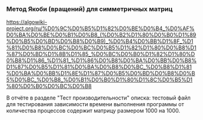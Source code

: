 ### Метод Якоби (вращений) для симметричных матриц ###

https://algowiki-project.org/ru/%D0%9C%D0%B5%D1%82%D0%BE%D0%B4_%D0%AF%D0%BA%D0%BE%D0%B1%D0%B8_(%D0%B2%D1%80%D0%B0%D1%89%D0%B5%D0%BD%D0%B8%D0%B9)_%D0%B4%D0%BB%D1%8F_%D1%81%D0%B8%D0%BC%D0%BC%D0%B5%D1%82%D1%80%D0%B8%D1%87%D0%BD%D1%8B%D1%85_%D0%BC%D0%B0%D1%82%D1%80%D0%B8%D1%86_%D1%81_%D1%86%D0%B8%D0%BA%D0%BB%D0%B8%D1%87%D0%B5%D1%81%D0%BA%D0%B8%D0%BC_%D0%B8%D1%81%D0%BA%D0%BB%D1%8E%D1%87%D0%B5%D0%BD%D0%B8%D0%B5%D0%BC_%D0%B8_%D0%B1%D0%B0%D1%80%D1%8C%D0%B5%D1%80%D0%B0%D0%BC%D0%B8

В отчёте в разделе "Тест производительности" описка: тестовый файл для тестирования зависимости времени выполнения программы от количества процессов содержит матрицу размером 1000 на 1000.